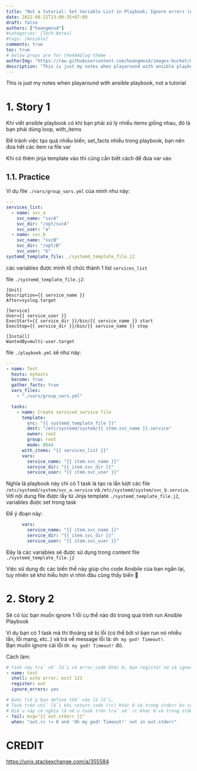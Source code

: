 ```yaml
---
title: "Not a tutorial: Set Variable List in Playbook; Ignore errors (Ansible)"
date: 2022-08-21T13:09:35+07:00
draft: false
authors: ["hoangmnsd"]
#categories: [Tech-Notes]
#tags: [Ansible]
comments: true
toc: true
# below props are for the404blog theme
authorImg: "https://raw.githubusercontent.com/hoangmnsd/images-bucket/master/static/images/hoangmsnd-avatar001.jpg"
description: "This is just my notes when playaround with ansible playbook, not a tutorial"
---
```


This is just my notes when playaround with ansible playbook, not a tutorial

# 1. Story 1

Khi viết ansible playbook có khi bạn phải xử lý nhiều items giống nhau, đó là bạn phải dùng loop, with_items

Để tránh việc tạo quá nhiều biến, set_facts nhiều trong playbook, bạn nên đưa hết các item ra file var

Khi có thêm jinja template vào thì cũng cần biết cách để đưa var vào

## 1.1. Practice

Ví dụ file `./vars/group_vars.yml` của mình như này:
```yml
---
services_list:
  - name: svc_a
    svc_name: "svcA"
    svc_dir: "/opt/svcA"
    svc_user: "a"
  - name: svc_b
    svc_name: "svcB"
    svc_dir: "/opt/B"
    svc_user: "b"
systemd_template_file: ./systemd_template_file.j2
```
các variables được mình tổ chức thành 1 list `services_list`

file `./systemd_template_file.j2`: 
```
[Unit]
Description={{ service_name }}
After=syslog.target

[Service]
User={{ service_user }}
ExecStart={{ service_dir }}/bin/{{ service_name }} start
ExecStop={{ service_dir }}/bin/{{ service_name }} stop

[Install]
WantedBy=multi-user.target
```

file `./playbook.yml` sẽ như này:
```yml
---
- name: Test
  hosts: myhosts
  become: true
  gather_facts: true
  vars_files:
    - "./vars/group_vars.yml"

  tasks:
    - name: Create serviced service file
      template:
        src: "{{ systemd_template_file }}"
        dest: "/etc/systemd/system/{{ item.svc_name }}.service"
        owner: root
        group: root
        mode: 0644
      with_items: "{{ services_list }}"
      vars: 
        service_name: "{{ item.svc_name }}"
        service_dir: "{{ item.svc_dir }}"
        service_user: "{{ item.svc_user }}"
```

Nghĩa là playbook này chỉ có 1 task là tạo ra lần lượt các file `/etc/systemd/system/svc_a.service` và `/etc/systemd/system/svc_b.service`.  
Với nội dung file được lấy từ Jinja template `./systemd_template_file.j2`, variables được set trong task

Để ý đoạn này:
```yml
      vars: 
        service_name: "{{ item.svc_name }}"
        service_dir: "{{ item.svc_dir }}"
        service_user: "{{ item.svc_user }}"
```
Đây là các variables sẽ được sử dụng trong content file `./systemd_template_file.j2`

Việc sử dụng đc các biến thế này giúp cho code Ansbile của bạn ngắn lại, tuy nhiên sẽ khó hiểu hơn vì nhìn đâu cũng thấy biến 🤣


# 2. Story 2

Sẽ có lúc bạn muốn ignore 1 lỗi cụ thể nào đó trong quá trình run Ansible Playbook

Ví dụ bạn có 1 task mà thi thoảng sẽ bị lỗi (có thể bởi vì bạn run nó nhiều lần, lỗi mạng, etc..) và trả về message lỗi là: `Oh my god! Timeout!`.  
Bạn muốn ignore cái lỗi `Oh my god! Timeout!` đó.  

Cách làm:

```yml
# task này trả về lỗi và error_code khác 0, bạn register nó và ignore nó
- name: test
  shell: echo error; exit 123
  register: out
  ignore_errors: yes

# bước tiếp bạn define thế nào là lỗi, 
# Task trên chỉ lỗi khi return_code (rc) khác 0 và trong stderr ko có chuỗi `Oh my god! Timeout!`
# Điều này có nghĩa là nếu task trên trả về rc khác 0 và trong stderr CÓ chuỗi `Oh my god! Timeout!` thì sẽ bị ignore
- fail: msg="{{ out.stderr }}"
  when: "out.rc != 0 and 'Oh my god! Timeout!' not in out.stderr"
```


# CREDIT

https://unix.stackexchange.com/a/355584  